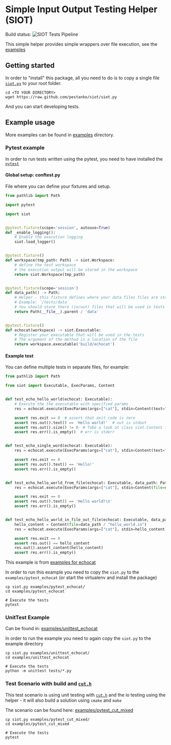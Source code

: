 # Simple Input Output Testing Helper (SIOT)

Build status: ![SIOT Tests Pipeline](https://github.com/pestanko/siot/actions/workflows/tests.yml/badge.svg)

This simple helper provides simple wrappers over file execution, see the [examples](/examples)

## Getting started

In order to "install" this package, all you need to do is to copy a single file [`siot.py`](./siot.py) to your root
folder.

```shell
cd <TO YOUR DIRECTORY>
wget https://raw.github.com/pestanko/siot/siot.py
```

And you can start developing tests.

## Example usage

More examples can be found in [examples](/examples) directory.

### Pytest example

In order to run tests written using the pytest, you need to have installed the [``pytest``](https://docs.pytest.org/)

#### Global setup: conftest.py

File where you can define your fixtures and setup.

```python
from pathlib import Path

import pytest

import siot


@pytest.fixture(scope='session', autouse=True)
def _enable_logging():
    # Enable the execution logging
    siot.load_logger()


@pytest.fixture()
def workspace(tmp_path: Path) -> siot.Workspace:
    # define the test workspace
    # the execution output will be stored in the workspace
    return siot.Workspace(tmp_path)


@pytest.fixture(scope='session')
def data_path() -> Path:
    # Helper - this fixture defines where your data files files are stored
    # Example: `/tests/data`
    # You should store there (in/out) files that will be used in tests
    return Path(__file__).parent / 'data'


@pytest.fixture()
def echocat(workspace) -> siot.Executable:
    # Register your executable that will be used in the tests
    # The argument of the method is a location of the file
    return workspace.executable('build/echocat')
```

#### Example test

You can define multiple tests in separate files, for example:

```python
from pathlib import Path

from siot import Executable, ExecParams, Content


def test_echo_hello_world(echocat: Executable):
    # Execute the the executable with specified params
    res = echocat.execute(ExecParams(args=["cat"], stdin=Content(text="Hello world!")))

    assert res.exit == 0  # assert that exit code is zero
    assert res.out().text() == 'Hello world!'  # out is stdout
    assert res.out().size() != 0  # Take a look at class siot.Content for more methods
    assert res.err().is_empty()  # err is stderr


def test_echo_single_word(echocat: Executable):
    res = echocat.execute(ExecParams(args=["cat"], stdin=Content(text="Hello!")))

    assert res.exit == 0
    assert res.out().text() == 'Hello!'
    assert res.err().is_empty()


def test_echo_hello_world_from_file(echocat: Executable, data_path: Path):
    res = echocat.execute(ExecParams(args=["cat"], stdin=Content(file=data_path / "hello_world.in")))

    assert res.exit == 0
    assert res.out().text() == 'Hello world!\n'
    assert res.err().is_empty()


def test_echo_hello_world_in_file_out_file(echocat: Executable, data_path: Path):
    hello_content = Content(file=data_path / "hello_world.in")
    res = echocat.execute(ExecParams(args=["cat"], stdin=hello_content))

    assert res.exit == 0
    assert res.out() == hello_content
    res.out().assert_content(hello_content)
    assert res.err().is_empty()
```

This example is from [examples for echocat](examples/pytest_echocat)

In order to run this example you need to copy the ``siot.py``
to the ``examples/pytest_echocat`` (or start the virtualenv and install the package)

```shell
cp siot.py examples/pytest_echocat/
cd examples/pytest_echocat

# Execute the tests
pytest
```

### UnitTest Example

Can be found in: [examples/unittest_echocat](examples/unittest_echocat)

In order to run the example you need to again copy the ``siot.py``
to the example directory

```shell
cp siot.py examples/unittest_echocat/
cd examples/unittest_echocat

# Execute the tests
python -m unittest tests/*.py
```

### Test Scenario with build and [`cut.h`](https://github.com/spito/testing)

This test scenario is using unit testing with [`cut.h`](https://github.com/spito/testing)
and the io testing using the helper - it will also build a solution using ``cmake`` and `make`

The scenario can be found here: [examples/pytest_cut_mixed](examples/pytest_cut_mixed)


```shell
cp siot.py examples/pytest_cut_mixed/
cd examples/pytest_cut_mixed

# Execute the tests
pytest
```
